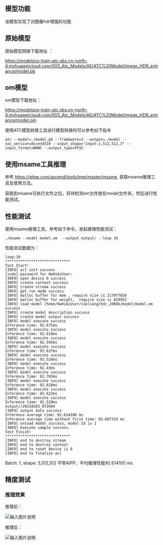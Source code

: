 ## 模型功能

该模型实现了对图像hdr增强的功能

## 原始模型

原始模型网络下载地址 ：

https://modelzoo-train-atc.obs.cn-north-4.myhuaweicloud.com/003_Atc_Models/AE/ATC%20Model/image_HDR_enhance/model.pb

## om模型

om模型下载地址：

https://modelzoo-train-atc.obs.cn-north-4.myhuaweicloud.com/003_Atc_Models/AE/ATC%20Model/image_HDR_enhance/model.om

使用ATC模型转换工具进行模型转换时可以参考如下指令

```
atc --model=./model.pb --framework=3 --output=./model --soc_version=Ascend310 --input_shape="input:1,512,512,3" --input_format=NHWC --output_type=FP32
```

## 使用msame工具推理

参考 https://gitee.com/ascend/tools/tree/master/msame, 获取msame推理工具及使用方法。

获取到msame可执行文件之后，将待检测om文件放在model文件夹，然后进行性能测试。

## 性能测试

使用msame推理工具，参考如下命令，发起推理性能测试： 

```
./msame --model model.om  --output output/ --loop 10
```

性能测试数据为：

```
loop:10
******************************
Test Start!
[INFO] acl init success
[sudo] password for HwHiAiUser: 
[INFO] open device 0 success
[INFO] create context success
[INFO] create stream success
[INFO] get run mode success
[INFO] malloc buffer for mem , require size is 217977856
[INFO] malloc buffer for weight,  require size is 829952
[INFO] load model /home/HwHiAiUser/caoliang/hdr_200dk/model/model.om success
[INFO] create model description success
[INFO] create model output success
[INFO] model execute success
Inference time: 92.675ms
[INFO] model execute success
Inference time: 92.618ms
[INFO] model execute success
Inference time: 92.595ms
[INFO] model execute success
Inference time: 92.627ms
[INFO] model execute success
Inference time: 92.524ms
[INFO] model execute success
Inference time: 92.43ms
[INFO] model execute success
Inference time: 92.703ms
[INFO] model execute success
Inference time: 92.818ms
[INFO] model execute success
Inference time: 92.622ms
[INFO] model execute success
Inference time: 92.529ms
output//20210203_072604
[INFO] output data success
Inference average time: 92.614100 ms
Inference average time without first time: 92.607333 ms
[INFO] unload model success, model Id is 1
[INFO] Execute sample success.
Test Finish!
******************************
[INFO] end to destroy stream
[INFO] end to destroy context
[INFO] end to reset device is 0
[INFO] end to finalize acl
```

Batch: 1, shape: 3,512,512 不带AIPP，平均推理性能92.614100 ms

## 精度测试

### 推理效果

推理前：

![输入图片说明](https://images.gitee.com/uploads/images/2021/0203/151356_05b30074_8083019.png "a4962.png")

推理后：

![输入图片说明](https://images.gitee.com/uploads/images/2021/0203/151626_0c89672a_8083019.png "a4962.png")
